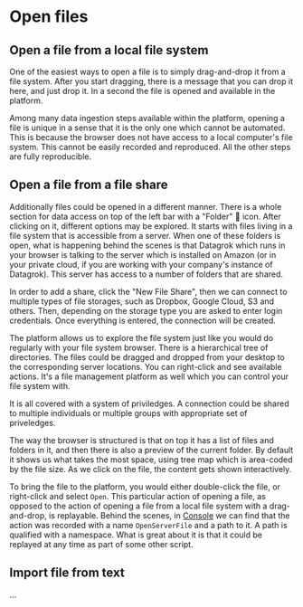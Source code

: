 # Open files

## Open a file from a local file system

One of the easiest ways to open a file is to simply drag-and-drop it from a file system. After you start dragging, there
is a message that you can drop it here, and just drop it. In a second the file is opened and available in the platform.

Among many data ingestion steps available within the platform, opening a file is unique in a sense that it is the only
one which cannot be automated. This is because the browser does not have access to a local computer's file system. This
cannot be easily recorded and reproduced. All the other steps are fully reproducible.

## Open a file from a file share

Additionally files could be opened in a different manner. There is a whole section for data access on top of the left
bar with a "Folder" 📁 icon. After clicking on it, different options may be explored. It starts with files living in a
file system that is accessible from a server. When one of these folders is open, what is happening behind the scenes is
that Datagrok which runs in your browser is talking to the server which is installed on Amazon (or in your private
cloud, if you are working with your company's instance of Datagrok). This server has access to a number of folders that
are shared.

In order to add a share, click the "New File Share", then we can connect to multiple types of file storages, such as
Dropbox, Google Cloud, S3 and others. Then, depending on the storage type you are asked to enter login credentials. Once
everything is entered, the connection will be created.

The platform allows us to explore the file system just like you would do regularly with your file system browser. There
is a hierarchical tree of directories. The files could be dragged and dropped from your desktop to the corresponding
server locations. You can right-click and see available actions. It's a file management platform as well which you can
control your file system with.

It is all covered with a system of priviledges. A connection could be shared to multiple individuals or multiple groups
with appropriate set of priveledges.

The way the browser is structured is that on top it has a list of files and folders in it, and then there is also a
preview of the current folder. By default it shows us what takes the most space, using tree map which is area-coded by
the file size. As we click on the file, the content gets shown interactively.

To bring the file to the platform, you would either double-click the file, or right-click and select `Open`. This
particular action of opening a file, as opposed to the action of opening a file from a local file system with a
drag-and-drop, is replayable. Behind the scenes, in [Console]() we can find that the action was recorded with a
name `OpenServerFile` and a path to it. A path is qualified with a namespace. What is great about it is that it could be
replayed at any time as part of some other script.

## Import file from text

...
